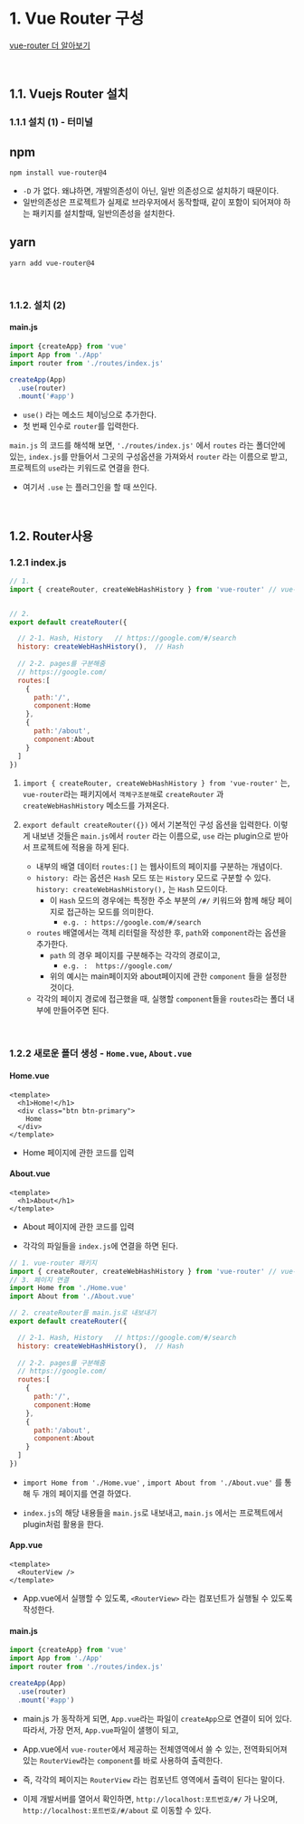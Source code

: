 # 1. Vue Router 구성

[vue-router 더 알아보기](https://router.vuejs.org/installation.html)

<br/>

## 1.1. Vuejs Router 설치

### 1.1.1 설치 (1) - 터미널

## npm

```shell
npm install vue-router@4
```

- `-D` 가 없다. 왜냐하면, 개발의존성이 아닌, 일반 의존성으로 설치하기 때문이다.
- 일반의존성은 프로젝트가 실제로 브라우저에서 동작할때, 같이 포함이 되어져야 하는 패키지를 설치할때, 일반의존성을 설치한다.

## yarn

```shell
yarn add vue-router@4

```

<br/>

### 1.1.2. 설치 (2)

#### main.js

```js
import {createApp} from 'vue'
import App from './App'
import router from './routes/index.js'

createApp(App)
  .use(router)
  .mount('#app')
```

- `use()` 라는 메소드 체이닝으로 추가한다. 
- 첫 번째 인수로 `router`를 입력한다.

`main.js` 의 코드를 해석해 보면, `'./routes/index.js'` 에서 `routes` 라는 폴더안에 있는, `index.js`를 만들어서 그곳의 구성옵션을 가져와서 `router` 라는 이름으로 받고, 프로젝트의 `use`라는 키워드로 연결을 한다.

- 여기서 `.use` 는 플러그인을 할 때 쓰인다.

<br/>

## 1.2. Router사용

### 1.2.1 index.js

```js
// 1.
import { createRouter, createWebHashHistory } from 'vue-router' // vue-router라는 패키지에서 


// 2.
export default createRouter({

  // 2-1. Hash, History   // https://google.com/#/search
  history: createWebHashHistory(),  // Hash
    
  // 2-2. pages를 구분해줌
  // https://google.com/
  routes:[
    {
      path:'/',
      component:Home
    },
    {
      path:'/about',
      component:About
    }
  ]
})
```

1. `import { createRouter, createWebHashHistory } from 'vue-router'` 는,  `vue-router`라는 패키지에서 `객체구조분해`로  `createRouter` 과 `createWebHashHistory` 메소드를 가져온다.

2. `export default createRouter({})` 에서 기본적인 구성 옵션을 입력한다. 이렇게 내보낸 것들은 `main.js`에서 `router` 라는 이름으로, `use` 라는 plugin으로 받아서 프로젝트에 적용을 하게 된다.
   - 내부의 배열 데이터 `routes:[]` 는 웹사이트의 페이지를 구분하는 개념이다.
   - `history: `라는 옵션은 `Hash` 모드 또는 `History` 모드로 구분할 수 있다. `history: createWebHashHistory(),` 는 `Hash` 모드이다.
     - 이 `Hash` 모드의 경우에는  특정한 주소 부분의 `/#/` 키워드와 함께 해당 페이지로 접근하는 모드를 의미한다.
       - `e.g. : https://google.com/#/search`
   - `routes` 배열에서는 객체 리터럴을 작성한 후, `path`와 `component`라는 옵션을 추가한다.
     - `path` 의 경우 페이지를 구분해주는 각각의 경로이고,
       - `e.g. :  https://google.com/`
     - 위의 예시는 main페이지와 about페이지에 관한 `component` 들을 설정한 것이다.
   - 각각의 페이지 경로에 접근했을 때, 실행할 `component`들을 `routes`라는 폴더 내부에 만들어주면 된다.

<br/>

### 1.2.2 새로운 폴더 생성 - `Home.vue`, `About.vue`

#### Home.vue

```vue
<template>
  <h1>Home!</h1>
  <div class="btn btn-primary">
    Home
  </div>
</template>
```

- Home 페이지에 관한 코드를 입력

#### About.vue

```vue
<template>
  <h1>About</h1>
</template>
```

- About 페이지에 관한 코드를 입력

- 각각의 파일들을 `index.js`에 연결을 하면 된다.

```js
// 1. vue-router 패키지 
import { createRouter, createWebHashHistory } from 'vue-router' // vue-router라는 패키지에서 
// 3. 페이지 연결
import Home from './Home.vue'
import About from './About.vue'

// 2. createRouter를 main.js로 내보내기
export default createRouter({

  // 2-1. Hash, History   // https://google.com/#/search
  history: createWebHashHistory(),  // Hash
    
  // 2-2. pages를 구분해줌
  // https://google.com/
  routes:[
    {
      path:'/',
      component:Home
    },
    {
      path:'/about',
      component:About
    }
  ]
})
```

- `import Home from './Home.vue'` , `import About from './About.vue'` 를 통해 두 개의 페이지를 연결 하였다.

- `index.js`의 해당 내용들을 `main.js`로 내보내고, `main.js` 에서는 프로젝트에서 plugin처럼 활용을 한다.

#### App.vue

```vue
<template>
  <RouterView />
</template>
```

- App.vue에서 실행할 수 있도록, `<RouterView>` 라는 컴포넌트가 실행될 수 있도록 작성한다.

#### main.js

```js
import {createApp} from 'vue'
import App from './App'
import router from './routes/index.js'

createApp(App)
  .use(router)
  .mount('#app')
```

- main.js 가 동작하게 되면, `App.vue`라는 파일이 `createApp`으로 연결이 되어 있다.  따라서, 가장 먼저, `App.vue`파일이 샐행이 되고, 

- App.vue에서 `vue-router`에서 제공하는 전체영역에서 쓸 수 있는, 전역화되어져있는 `RouterView`라는 `component`를 바로 사용하여 출력한다.
- 즉, 각각의 페이지는 `RouterView` 라는 컴포넌트 영역에서 출력이 된다는 말이다. 

- 이제 개발서버를 열어서 확인하면, `http://localhost:포트번호/#/` 가 나오며, `http://localhost:포트번호/#/about` 로 이동할 수 있다.
